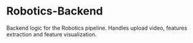 # Robotics-Backend
Backend logic for the Robotics pipeline. Handles upload video, features extraction and feature visualization. 

